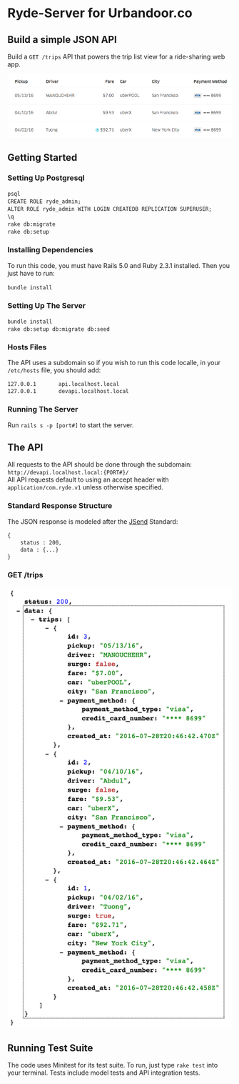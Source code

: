 # Ryde-Server for Urbandoor.co

## Build a simple JSON API

Build a `GET /trips` API that powers the trip list view for a ride-sharing web app.

![Ryde screen shot](resources/ryde.png)

## Getting Started

### Setting Up Postgresql
`psql`  
`CREATE ROLE ryde_admin;`  
`ALTER ROLE ryde_admin WITH LOGIN CREATEDB REPLICATION SUPERUSER;`  
`\q`  
`rake db:migrate`  
`rake db:setup`  

### Installing Dependencies

To run this code, you must have Rails 5.0 and Ruby 2.3.1 installed. Then you just have to run: 

`bundle install`

### Setting Up The Server

`bundle install`  
`rake db:setup db:migrate db:seed`  

### Hosts Files
The API uses a subdomain so if you wish to run this code localle, in your `/etc/hosts` file, you should add:  

```
127.0.0.1       api.localhost.local
127.0.0.1       devapi.localhost.local
```

### Running The Server
Run `rails s -p [port#]` to start the server.

## The API

All requests to the API should be done through the subdomain: `http://devapi.localhost.local:{PORT#}/`  
All API requests default to using an accept header with `application/com.ryde.v1` unless otherwise specified.

### Standard Response Structure

The JSON response is modeled after the [JSend](https://labs.omniti.com/labs/jsend) Standard: 

```
{
    status : 200,
    data : {...}
}

```

### GET /trips

![Trips screen shot](resources/trips_json.png)

## Running Test Suite

The code uses Minitest for its test suite. To run, just type `rake test` into your terminal. Tests include model tests and API integration tests. 
